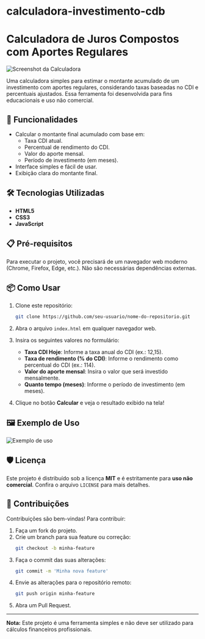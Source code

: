 # calculadora-investimento-cdb
 
# Calculadora de Juros Compostos com Aportes Regulares

![Screenshot da Calculadora](caminho/para/screenshot.png)

Uma calculadora simples para estimar o montante acumulado de um investimento com aportes regulares, considerando taxas baseadas no CDI e percentuais ajustados. Essa ferramenta foi desenvolvida para fins educacionais e uso não comercial.

## 🚀 Funcionalidades

- Calcular o montante final acumulado com base em:
  - Taxa CDI atual.
  - Percentual de rendimento do CDI.
  - Valor do aporte mensal.
  - Período de investimento (em meses).
- Interface simples e fácil de usar.
- Exibição clara do montante final.

## 🛠️ Tecnologias Utilizadas

- **HTML5**
- **CSS3**
- **JavaScript**

## 📋 Pré-requisitos

Para executar o projeto, você precisará de um navegador web moderno (Chrome, Firefox, Edge, etc.). Não são necessárias dependências externas.

## 📦 Como Usar

1. Clone este repositório:
   ```bash
   git clone https://github.com/seu-usuario/nome-do-repositorio.git
   ```

2. Abra o arquivo `index.html` em qualquer navegador web.

3. Insira os seguintes valores no formulário:
   - **Taxa CDI Hoje**: Informe a taxa anual do CDI (ex.: 12,15).
   - **Taxa de rendimento (% do CDI)**: Informe o rendimento como percentual do CDI (ex.: 114).
   - **Valor do aporte mensal**: Insira o valor que será investido mensalmente.
   - **Quanto tempo (meses)**: Informe o período de investimento (em meses).

4. Clique no botão **Calcular** e veja o resultado exibido na tela!

## 🖼️ Exemplo de Uso

![Exemplo de uso](caminho/para/exemplo-de-uso.png)

## 🛡️ Licença

Este projeto é distribuído sob a licença **MIT** e é estritamente para **uso não comercial**. Confira o arquivo `LICENSE` para mais detalhes.

## 🤝 Contribuições

Contribuições são bem-vindas! Para contribuir:

1. Faça um fork do projeto.
2. Crie um branch para sua feature ou correção:
   ```bash
   git checkout -b minha-feature
   ```
3. Faça o commit das suas alterações:
   ```bash
   git commit -m 'Minha nova feature'
   ```
4. Envie as alterações para o repositório remoto:
   ```bash
   git push origin minha-feature
   ```
5. Abra um Pull Request.
---
**Nota:** Este projeto é uma ferramenta simples e não deve ser utilizado para cálculos financeiros profissionais.
